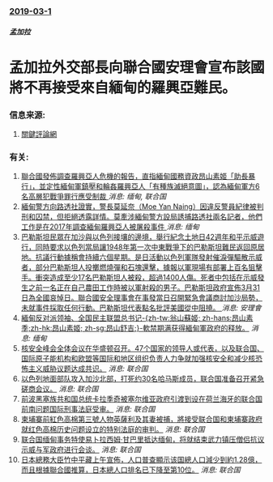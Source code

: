 ### [2019-03-1](/news/2019/03/1/index.md)

##### 孟加拉
# 孟加拉外交部長向聯合國安理會宣布該國將不再接受來自緬甸的羅興亞難民。 




### 信息来源:

1. [關鍵評論網](https://asean.thenewslens.com/article/114746)

### 有关:

1. [聯合國發佈調查羅興亞人危機的報告，直指緬甸國務資政昂山素姬「助長暴行」，並定性緬甸軍鎮壓和輪姦羅興亞人「有種族滅絕意圖」，認為緬甸軍方6名高層犯戰爭罪行應受制裁 ](/zh/news/2018/08/27/聯合國發佈調查羅興亞人危機的報告-直指緬甸國務資政昂山素姬-助長暴行-並定性緬甸軍鎮壓和輪姦羅興亞人-有種族滅絕意圖.md) _消息: 缅甸, 联合国_
2. [ 緬甸警方向路透社證實，警長莫延奈（Moe Yan Naing）因違反警員紀律被判刑和囚禁，但拒絕透露詳情。莫牽涉緬甸警方設局誘捕路透社兩名記者，他們工作是在2017年調查緬甸羅興亞人被屠殺事件 ](/zh/news/2018/04/29/緬甸警方向路透社證實-警長莫延奈-Moe-Yan-Naing-因違反警員紀律被判刑和囚禁-但拒絕透露詳情-莫牽涉緬甸警.md) _消息: 缅甸_
3. [ 巴勒斯坦民眾在加沙與以色列接壤的邊境，舉行紀念土地日42週年和平示威遊行，同時要求以色列當局讓1948年第一次中東戰爭下的巴勒斯坦難民返回原居地。抗議行動據稱會持續六個星期。是日活動以色列軍隊發射催淚彈驅散示威者，部分巴勒斯坦人投擲燃燒彈和石塊還擊，據報以軍現場有部署上百名狙擊手。衝突造成至少17名巴勒斯坦人被殺，超過1400人傷。死者中包括在示威發生之前一名正在自己農田工作時被以軍射殺的男子。巴勒斯坦政府宣佈3月31日為全國哀悼日。聯合國安全理事會在事發當日召開緊急會議商討加沙局勢，未就事件採取任何行動。巴勒斯坦代表點名批評美國從中阻撓。 ](/zh/news/2018/03/30/巴勒斯坦民眾在加沙與以色列接壤的邊境-舉行紀念土地日42週年和平示威遊行-同時要求以色列當局讓1948年第一次中東戰爭.md) _消息: 安理會_
4. [ 緬甸反对派领袖、全国民主联盟总书记-{zh-tw:翁山蘇姬; zh-hans:昂山素季;zh-hk:昂山素姬; zh-sg:昂山舒吉;}-軟禁期满获得緬甸軍政府的释放。](/zh/news/2010/11/13/緬甸反对派领袖-全国民主联盟总书记-zh-tw-翁山蘇姬-zh-hans-昂山素季-zh-hk-昂山素姬-zh.md) _消息: 缅甸_
5. [ 核安全峰会全体会议在华盛顿召开。47个国家的领导人或代表，以及联合国、国际原子能机构和欧盟等国际和地区组织负责人力争就加强核安全和减少核恐怖主义威胁议题达成共识。](/zh/news/2010/04/13/核安全峰会全体会议在华盛顿召开-47个国家的领导人或代表-以及联合国-国际原子能机构和欧盟等国际和地区组织负责人力争就.md) _消息: 联合国_
6. [以色列地面部队攻入加沙北部，打死约30名哈马斯成员，联合国准备召开紧急磋商会议。](/zh/news/2009/01/3/以色列地面部队攻入加沙北部-打死约30名哈马斯成员-联合国准备召开紧急磋商会议.md) _消息: 联合国_
7. [前波黑塞族共和国总统卡拉季奇被塞尔维亚政府引渡到设在荷兰海牙的联合国前南问题国际刑事法庭受审。](/zh/news/2008/07/30/前波黑塞族共和国总统卡拉季奇被塞尔维亚政府引渡到设在荷兰海牙的联合国前南问题国际刑事法庭受审.md) _消息: 联合国_
8. [柬埔寨前紅色高棉第三號人物英薩利及其妻被捕，將接受联合国和柬埔寨政府就红色高棉历史问题设立的特别法庭的审判。](/zh/news/2007/11/12/柬埔寨前紅色高棉第三號人物英薩利及其妻被捕-將接受联合国和柬埔寨政府就红色高棉历史问题设立的特别法庭的审判.md) _消息: 联合国_
9. [联合国缅甸事务特使易卜拉西姆·甘巴里抵达缅甸，将就结束武力镇压僧侣抗议示威与军政府进行会谈。](/zh/news/2007/09/29/联合国缅甸事务特使易卜拉西姆-甘巴里抵达缅甸-将就结束武力镇压僧侣抗议示威与军政府进行会谈.md) _消息: 联合国_
10. [日本總務大臣竹中平藏上午宣佈，人口普查顯示该国總人口減少到約1.28億，而且根據聯合國推算，日本總人口排名已下降至第10位。](/zh/news/2005/12/27/日本總務大臣竹中平藏上午宣佈-人口普查顯示该国總人口減少到約128億-而且根據聯合國推算-日本總人口排名已下降至第10.md) _消息: 联合国_

